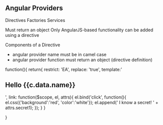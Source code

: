 ## Angular Providers

Directives
Factories
Services

Must return an object
Only AngularJS-based functionality can be added using a directive

Components of a Directive
* angular provider name must be in camel case
* angular provider function must return an object (directive definition)

function(){
return{
    restrict: 'EA',
    replace: 'true',
    template:'<h2>Hello {{c.data.name}} </h2>',
    link: function($scope, el, attrs){
        el.bind('click', function(){
            el.css({'background':'red', 'color':'white'});
            el.append(' I know a secret! ' + attrs.secret1);
        });
    }
}

}
